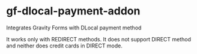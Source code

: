# gf-dlocal-payment-addon
Integrates Gravity Forms with DLocal payment method

It works only with REDIRECT methods. It does not support DIRECT method and neither does credit cards in DIRECT mode.
